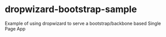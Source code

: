 dropwizard-bootstrap-sample
===========================

Example of using dropwizard to serve a bootstrap/backbone based Single Page App
